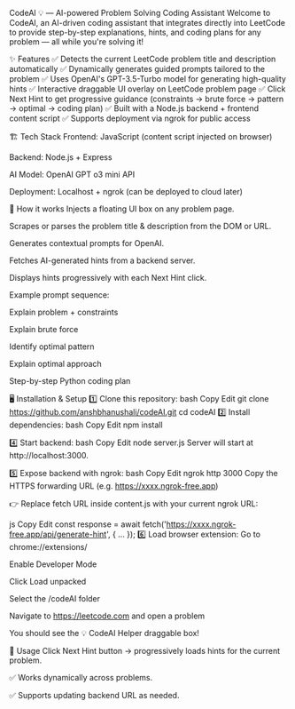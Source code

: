 CodeAI 💡 — AI-powered Problem Solving Coding Assistant
Welcome to CodeAI, an AI-driven coding assistant that integrates directly into LeetCode to provide step-by-step explanations, hints, and coding plans for any problem — all while you're solving it!

✨ Features
✅ Detects the current LeetCode problem title and description automatically
✅ Dynamically generates guided prompts tailored to the problem
✅ Uses OpenAI's GPT-3.5-Turbo model for generating high-quality hints
✅ Interactive draggable UI overlay on LeetCode problem page
✅ Click Next Hint to get progressive guidance (constraints → brute force → pattern → optimal → coding plan)
✅ Built with a Node.js backend + frontend content script
✅ Supports deployment via ngrok for public access

🏗️ Tech Stack
Frontend: JavaScript (content script injected on browser)

Backend: Node.js + Express

AI Model: OpenAI GPT o3 mini API

Deployment: Localhost + ngrok (can be deployed to cloud later)

🚀 How it works
Injects a floating UI box on any problem page.

Scrapes or parses the problem title & description from the DOM or URL.

Generates contextual prompts for OpenAI.

Fetches AI-generated hints from a backend server.

Displays hints progressively with each Next Hint click.

Example prompt sequence:

Explain problem + constraints

Explain brute force

Identify optimal pattern

Explain optimal approach

Step-by-step Python coding plan

🖥️ Installation & Setup
1️⃣ Clone this repository:
bash
Copy
Edit
git clone https://github.com/anshbhanushali/codeAI.git
cd codeAI
2️⃣ Install dependencies:
bash
Copy
Edit
npm install

4️⃣ Start backend:
bash
Copy
Edit
node server.js
Server will start at http://localhost:3000.

5️⃣ Expose backend with ngrok:
bash
Copy
Edit
ngrok http 3000
Copy the HTTPS forwarding URL (e.g. https://xxxx.ngrok-free.app)

👉 Replace fetch URL inside content.js with your current ngrok URL:

js
Copy
Edit
const response = await fetch('https://xxxx.ngrok-free.app/api/generate-hint', { ... });
6️⃣ Load browser extension:
Go to chrome://extensions/

Enable Developer Mode

Click Load unpacked

Select the /codeAI folder

Navigate to https://leetcode.com and open a problem

You should see the 💡 CodeAI Helper draggable box!

📝 Usage
Click Next Hint button → progressively loads hints for the current problem.

✅ Works dynamically across problems.

✅ Supports updating backend URL as needed.
